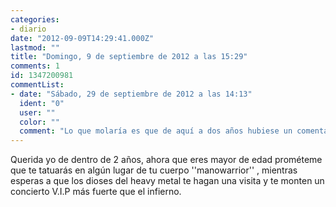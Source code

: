 ```yaml
---
categories:
- diario
date: "2012-09-09T14:29:41.000Z"
lastmod: ""
title: "Domingo, 9 de septiembre de 2012 a las 15:29"
comments: 1
id: 1347200981
commentList:
- date: "Sábado, 29 de septiembre de 2012 a las 14:13"
  ident: "0"
  user: ""
  color: ""
  comment: "Lo que molaría es que de aquí a dos años hubiese un comentario anónimo o de quien escribió esta entrado diciendo: í‚Â«Te lo prometoí‚Â»."
---
```


Querida yo de dentro de 2 años, ahora que eres mayor de edad prométeme que te tatuarás en algún lugar de tu cuerpo  \'\'manowarrior\'\' , mientras esperas a que los dioses del heavy metal te hagan una visita y te monten un concierto V.I.P más fuerte que el infierno.